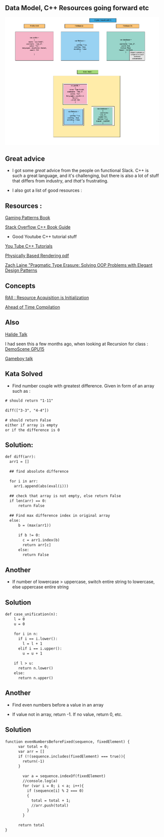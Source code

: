 ## Data Model, C++ Resources going forward etc

![datamodel_v1](/images/datamodel_v1.png)

## Great advice

- I got some *great* advice from the people on functional Slack.
  C++ is such a great language, and it's challenging,
  but there is also a lot of stuff that differs from industry,
  and *that's* frustrating.

- I also got a list of good resources :

## Resources : 

[Gaming Patterns Book](http://gameprogrammingpatterns.com/)

[Stack Overflow C++ Book Guide](https://stackoverflow.com/questions/388242/the-definitive-c-book-guide-and-list)

- Good Youtube C++ tutorial stuff

[You Tube C++ Tutorials](https://www.youtube.com/user/handmadeheroarchive/videos)

[Physically Based Rendering pdf](https://seblagarde.files.wordpress.com/2015/07/course_notes_moving_frostbite_to_pbr_v32.pdf)

[Zach Laine "Pragmatic Type Erasure: Solving OOP Problems with Elegant Design Patterns](https://www.youtube.com/watch?v=0I0FD3N5cgM)

## Concepts 

[RAII : Resource Acquisition is Initialization](https://en.wikipedia.org/wiki/Resource_acquisition_is_initialization) 

[Ahead of Time Compilation](https://en.wikipedia.org/wiki/Ahead-of-time_compilation)

## Also

[Halide Talk](https://www.youtube.com/watch?v=3uiEyEKji0M)

I had seen this a few months ago, when looking at Recursion for class : 
[DemoScene GPU15](https://www.youtube.com/watch?v=WzpLWzGvFK4)

[Gameboy talk](https://www.youtube.com/watch?v=HyzD8pNlpwI)

## Kata Solved 

- Find number couple with greatest difference.
  Given in form of an array such as :

```diff(["1-11", "2-3"]) 
# should return "1-11"

diff(["3-3", "4-4"])

# should return False 
either if array is empty
or if the difference is 0
```

## Solution: 

```
def diff(arr):
  arr1 = []
  
  ## find absolute difference
  
  for i in arr:
    arr1.append(abs(eval(i)))
    
  ## check that array is not empty, else return False  
  if len(arr) == 0:
      return False
      
  ## Find max difference index in original array
  else:
      b = (max(arr1)) 
      
      if b != 0:
        c = arr1.index(b)
        return arr[c]
      else:
        return False
```


## Another 

- If number of lowercase > uppercase,
  switch entire string to lowercase,
  else uppercase entire string 

## Solution 

```
def case_unification(n):
    l = 0
    u = 0
    
    for i in n:
      if i == i.lower():
        l = l + 1 
      elif i == i.upper():
        u = u + 1 
        
    if l > u:
      return n.lower()
    else:
      return n.upper()
```

## Another

- Find even numbers before a value
  in an array
  
- If value not in array, return -1.
  If no value, return 0, etc.
  
## Solution 

```
function evenNumbersBeforeFixed(sequence, fixedElement) {
      var total = 0;
      var arr = []
      if (!(sequence.includes(fixedElement) === true)){
        return(-1)
      }
      
        var a = sequence.indexOf(fixedElement)
        //console.log(a)
        for (var i = 0; i < a; i++){
          if (sequence[i] % 2 === 0)
          {
            total = total + 1;
            //arr.push(total)
          }
        }
      
      return total
}
```
